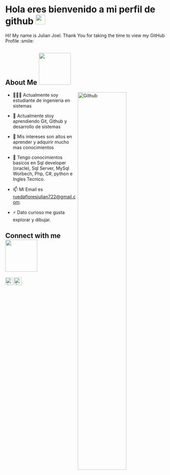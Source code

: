 

</p>

<h1> Hola eres bienvenido a mi perfil de github <img src = "https://raw.githubusercontent.com/MartinHeinz/MartinHeinz/master/wave.gif" width = 30px> </h1>
<p align='center'>
</p>


<div size='20px'> Hi! My name is Julian Joel. Thank You for taking the time to view my GitHub Profile :smile: 
</div>

<h2> About Me <img src = "https://media0.giphy.com/media/KDDpcKigbfFpnejZs6/giphy.gif?cid=ecf05e47oy6f4zjs8g1qoiystc56cu7r9tb8a1fe76e05oty&rid=giphy.gif" width = 100px></h2>

<img width="55%" align="right" alt="Github" src="https://raw.githubusercontent.com/onimur/.github/master/.resources/git-header.svg" />


- 👨🏽‍💻 Actualmente soy estudiante de ingenieria en sistemas
  
- 🌱 Actualmente stoy aprendiendo Git, Github y  desarrollo de sistemas
  
- 🤔 Mis intereses son altos en aprender y adquirir mucho mas conocimientos
  
- 💬 Tengo conocimientos basicos en Sql developer (oracle), Sql Server, MySql Worbech, Php, C#, python e Ingles Tecnico.
  
- 📫 Mi Email es [ruedafloresjulian722@gmail.com](mailto:ruedafloresjulian722@gmail.com).
  
- ⚡ Dato curioso me gusta explorar y dibujar.

<h2> Connect with me <img src='https://raw.githubusercontent.com/ShahriarShafin/ShahriarShafin/main/Assets/handshake.gif' width="100px"> </h2>
<a href="https://www.instagram.com/itsnot.yulian?igsh=MTM4aXprc2Y1Z3dqMg%3D%3D&utm_source=qr">
  <img align="left" alt="Jaskirat's Instagram" width="24px" src="https://cdn.jsdelivr.net/npm/simple-icons@v3/icons/instagram.svg" />
</a>
<a href="https://www.facebook.com/adalyd.romero?mibextid=LQQJ4d">
  <img align="left" alt="Jaskirat's Facebook" width="24px" src="https://cdn.jsdelivr.net/npm/simple-icons@v3/icons/facebook.svg" />
</a>
<br>
<br>
